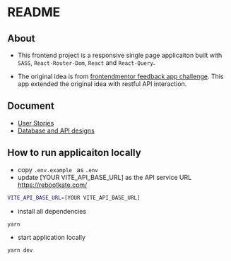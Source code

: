 # README

## About

- This frontend project is a responsive single page applicaiton built with `SASS`, `React-Router-Dom`, `React` and `React-Query`.

- The original idea is from [frontendmentor feedback app challenge](https://www.frontendmentor.io/challenges/product-feedback-app-wbvUYqjR6). This app extended the original idea with restful API interaction.


## Document

- [User Stories](./docs/UserStories.md)
- [Database and API designs](./docs/DatabaseAndAPIs.md)

## How to run applicaiton locally

- copy `.env.example
` as `.env`
- update [YOUR VITE_API_BASE_URL] as the API service URL https://rebootkate.com/


```sh
VITE_API_BASE_URL=[YOUR VITE_API_BASE_URL]
```
- install all dependencies

```sh
yarn
```

- start application locally

```sh
yarn dev
```